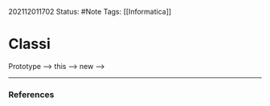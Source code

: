 202112011702
Status: #Note
Tags: [[Informatica]]

# Classi
Prototype -->
this -->
new -->

---
### References